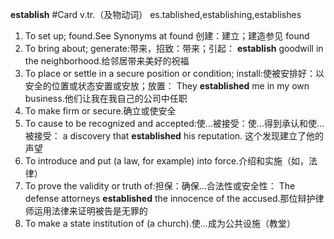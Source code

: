 

**establish** #Card 
v.tr.（及物动词）  es.tablished,establishing,establishes 
1. To set up; found.See Synonyms at found 创建：建立；建造参见 found
2. To bring about; generate:带来，招致：带来；引起：
**establish** goodwill in the neighborhood.给邻居带来美好的祝福
3. To place or settle in a secure position or condition; install:使被安排好：以安全的位置或状态安置或安放；放置：
They **established** me in my own business.他们让我在我自己的公司中任职
4. To make firm or secure.确立或使安全
5. To cause to be recognized and accepted:使…被接受：使…得到承认和使…被接受：
a discovery that **established** his reputation.
这个发现建立了他的声望
6. To introduce and put (a law, for example) into force.介绍和实施（如，法律）
7. To prove the validity or truth of:担保：确保…合法性或安全性：
The defense attorneys **established** the innocence of the accused.那位辩护律师运用法律来证明被告是无罪的
8. To make a state institution of (a church).使…成为公共设施（教堂）

